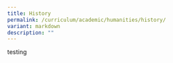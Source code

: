 ```yaml
---
title: History
permalink: /curriculum/academic/humanities/history/
variant: markdown
description: ""
---
```

testing